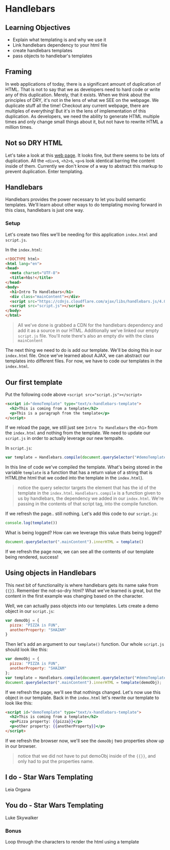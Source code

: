 # Handlebars

## Learning Objectives
- Explain what templating is and why we use it
- Link handlebars dependency to your html file
- create handlebars templates
- pass objects to handlebar's templates

## Framing
In web applications of today, there is a significant amount of duplication of HTML. That is not to say that we as developers need to hard code or write any of this duplication. Merely, that it exists. When we think about the principles of DRY, it's not in the lens of what we SEE on the webpage. We duplicate stuff all the time! Checkout any current webpage, there are multiples of everything! But it's in the lens of implementation of this duplication. As developers, we need the ability to generate HTML multiple times and only change small things about it, but not have to rewrite HTML a million times.

## Not so DRY HTML

Let's take a look at this [web page](https://github.com/andrewsunglaekim/undry_html/blob/master/index.html). It looks fine, but there seems to be lots of duplication. All the `<div>`s, `<h2>`s, `<p>`s look identical barring the content inside of them. Currently we don't know of a way to abstract this markup to prevent duplication. Enter templating.

## Handlebars

Handlebars provides the power necessary to let you build semantic templates. We'll learn about other ways to do templating moving forward in this class, handlebars is just one way.

### Setup
Let's create two files we'll be needing for this application `index.html` and `script.js`.

In the `index.html`:

```html
<!DOCTYPE html>
<html lang="en">
<head>
  <meta charset="UTF-8">
  <title>hbs!</title>
</head>
<body>
  <h1>Intro To Handlebars</h1>
  <div class="mainContent"></div>
  <script src="https://cdnjs.cloudflare.com/ajax/libs/handlebars.js/4.0.5/handlebars.min.js"></script>
  <script src="script.js"></script>
</body>
</html>
```

> All we've done is grabbed a CDN for the handlebars dependency and add it as a source in our HTML. Additionally we've linked our empty `script.js` file. You'll note there's also an empty div with the class `mainContent`

The next thing we need to do is add our template. We'll be doing this in our `index.html` file. Once we've learned about AJAX, we can abstract our templates into different files. For now, we have to code our templates in the `index.html`.

## Our first template
Put the following code above `<script src="script.js"></script>`

```html
<script id="demoTemplate" type="text/x-handlebars-template">
  <h2>This is coming from a template</h2>
  <p>This is a paragraph from the template</p>
</script>
```

If we reload the page, we still just see `Intro To Handlebars` the `<h1>` from the `index.html` and nothing from the template. We need to update our `script.js` in order to actually leverage our new tempalte.

In `script.js`:

```js
var template = Handlebars.compile(document.querySelector("#demoTemplate").innerHTML)
```

In this line of code we've compiled the template. What's being stored in the variable `template` is a function that has a return value of a string that is HTML(the html that we coded into the template in the `index.html`).

> notice the query selector targets the element that has the id of the template in the `index.html`. `Handlebars.compile` is a function given to us by handlebars, the dependency we added in our `index.html`. We're passing in the contents of that script tag, into the compile function.

If we refresh the page.. still nothing. Let's add this code to our `script.js`:

```js
console.log(template())
```

What is being logged? How can we leverage this value thats being logged?

```js
document.querySelector(".mainContent").innerHTML = template()
```

If we refresh the page now, we can see all the contents of our template being rendered, success!

## Using objects in Handlebars
This next bit of functionality is where handlebars gets its name sake from `{{}}`. Remember the not-so-dry html? What we've learned is great, but the content in the first example was changing based on the character.

Well, we can actually pass objects into our templates. Lets create a demo object in our `script.js`:

```js
var demoObj = {
  pizza: "PIZZA is FUN",
  anotherProperty: "SHAZAM"
}
```

Then let's add an argument to our `template()` function. Our whole `script.js` should look like this:

```js
var demoObj = {
  pizza: "PIZZA is FUN",
  anotherProperty: "SHAZAM"
};
var template = Handlebars.compile(document.querySelector("#demoTemplate").innerHTML);
document.querySelector(".mainContent").innerHTML = template(demoObj);
```

If we refresh the page, we'll see that nothings changed. Let's now use this object in our template. Back in the `index.html` let's rewrite our template to look like this:

```html
<script id="demoTemplate" type="text/x-handlebars-template">
  <h2>This is coming from a template</h2>
  <p>Pizza property: {{pizza}}</p>
  <p>other property: {{anotherProperty}}</p>
</script>
```

If we refresh the browser now, we'll see the `demoObj` two properties show up in our browser.

> notice that we did not have to put demoObj inside of the `{{}}`, and only had to put the properties name.

## I do - Star Wars Templating
Leia Organa

## You do - Star Wars Templating
Luke Skywalker

### Bonus
Loop through the characters to render the html using a template

